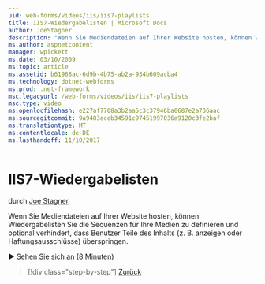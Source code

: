 ```yaml
---
uid: web-forms/videos/iis/iis7-playlists
title: IIS7-Wiedergabelisten | Microsoft Docs
author: JoeStagner
description: "Wenn Sie Mediendateien auf Ihrer Website hosten, können Wiedergabelisten Sie die Sequenzen für Ihre Medien zu definieren und optional verhindert, dass Benutzer Teile von t überspringen..."
ms.author: aspnetcontent
manager: wpickett
ms.date: 03/10/2009
ms.topic: article
ms.assetid: b61968ac-6d9b-4b75-ab2a-934b609acba4
ms.technology: dotnet-webforms
ms.prod: .net-framework
msc.legacyurl: /web-forms/videos/iis/iis7-playlists
msc.type: video
ms.openlocfilehash: e227af7708a3b2aa5c3c37946ba0687e2a736aac
ms.sourcegitcommit: 9a9483aceb34591c97451997036a9120c3fe2baf
ms.translationtype: MT
ms.contentlocale: de-DE
ms.lasthandoff: 11/10/2017
---
```

<a name="iis7-playlists"></a>IIS7-Wiedergabelisten
====================
durch [Joe Stagner](https://github.com/JoeStagner)

Wenn Sie Mediendateien auf Ihrer Website hosten, können Wiedergabelisten Sie die Sequenzen für Ihre Medien zu definieren und optional verhindert, dass Benutzer Teile des Inhalts (z. B. anzeigen oder Haftungsausschlüsse) überspringen.

[&#9654; Sehen Sie sich an (8 Minuten)](https://channel9.msdn.com/Blogs/ASP-NET-Site-Videos/iis7-playlists)

>[!div class="step-by-step"]
[Zurück](bit-rate-throttling.md)
